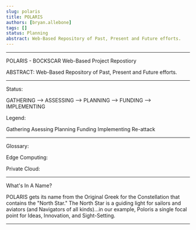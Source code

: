 ```yaml
---
slug: polaris
title: POLARIS
authors: [bryan.allebone]
tags: []
status: Planning
abstract: Web-Based Repository of Past, Present and Future efforts.
---
```


---

POLARIS - BOCKSCAR Web-Based Project Repostiory

ABSTRACT: Web-Based Repository of Past, Present and Future efforts. 

---

<!--truncate-->

Status:

GATHERING --> ASSESSING --> PLANNING --> FUNDING --> IMPLEMENTING

Legend: 

Gathering
Asessing
Planning
Funding
Implementing
Re-attack

--- 

Glossary:

Edge Computing:

Private Cloud: 

---

What's In A Name?

POLARIS gets its name from the Original Greek for the Constellation that contains the "North Star." The North Star is a guiding light for sailors and aviators (and Navigators of all kinds)...in our example, Poloris a single focal point for Ideas, Innovation, and Sight-Setting.

---